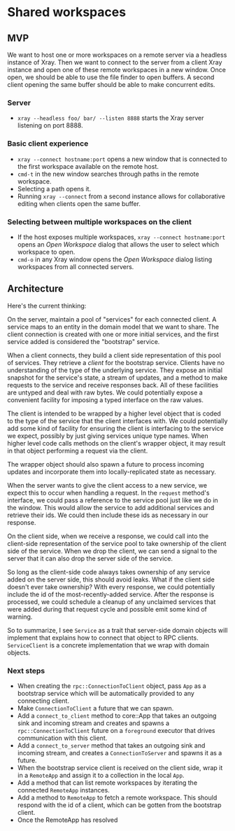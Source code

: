 # Shared workspaces

## MVP

We want to host one or more workspaces on a remote server via a headless instance of Xray. Then we want to connect to the server from a client Xray instance and open one of these remote workspaces in a new window. Once open, we should be able to use the file finder to open buffers. A second client opening the same buffer should be able to make concurrent edits.

### Server

* `xray --headless foo/ bar/ --listen 8888` starts the Xray server listening on port 8888.

### Basic client experience

* `xray --connect hostname:port` opens a new window that is connected to the first workspace available on the remote host.
* `cmd-t` in the new window searches through paths in the remote workspace.
* Selecting a path opens it.
* Running `xray --connect` from a second instance allows for collaborative editing when clients open the same buffer.

### Selecting between multiple workspaces on the client

* If the host exposes multiple workspaces, `xray --connect hostname:port` opens an *Open Workspace* dialog that allows the user to select which workspace to open.
* `cmd-o` in any Xray window opens the *Open Workspace* dialog listing workspaces from all connected servers.

## Architecture

Here's the current thinking:

On the server, maintain a pool of "services" for each connected client. A service maps to an entity in the domain model that we want to share. The client connection is created with one or more initial services, and the first service added is considered the "bootstrap" service.

When a client connects, they build a client side representation of this pool of services. They retrieve a *client* for the bootstrap service. Clients have no understanding of the type of the underlying service. They expose an initial snapshot for the service's state, a stream of updates, and a method to make requests to the service and receive responses back. All of these facilities are untyped and deal with raw bytes. We could potentially expose a convenient facility for imposing a typed interface on the raw values.

The client is intended to be wrapped by a higher level object that is coded to the type of the service that the client interfaces with. We could potentially add some kind of facility for ensuring the client is interfacing to the service we expect, possibly by just giving services unique type names. When higher level code calls methods on the client's wrapper object, it may result in that object performing a request via the client.

The wrapper object should also spawn a future to process incoming updates and incorporate them into locally-replicated state as necessary.

When the server wants to give the client access to a new service, we expect this to occur when handling a request. In the `request` method's interface, we could pass a reference to the service pool just like we do in the window. This would allow the service to add additional services and retrieve their ids. We could then include these ids as necessary in our response.

On the client side, when we receive a response, we could call into the client-side representation of the service pool to take ownership of the client side of the service. When we drop the client, we can send a signal to the server that it can also drop the server side of the service.

So long as the client-side code always takes ownership of any service added on the server side, this should avoid leaks. What if the client side doesn't ever take ownership? With every response, we could potentially include the id of the most-recently-added service. After the response is processed, we could schedule a cleanup of any unclaimed services that were added during that request cycle and possible emit some kind of warning.

So to summarize, I see `Service` as a trait that server-side domain objects will implement that explains how to connect that object to RPC clients. `ServiceClient` is a concrete implementation that we wrap with domain objects.

### Next steps

* When creating the `rpc::ConnectionToClient` object, pass `App` as a bootstrap service which will be automatically provided to any connecting client.
* Make `ConnectionToClient` a future that we can spawn.
* Add a `connect_to_client` method to core::App that takes an outgoing sink and incoming stream and creates and spawns a `rpc::ConnectionToClient` future on a `foreground` executor that drives communication with this client.
* Add a `connect_to_server` method that takes an outgoing sink and incoming stream, and creates a `ConnectionToServer` and spawns it as a future.
* When the bootstrap service client is received on the client side, wrap it in a `RemoteApp` and assign it to a collection in the local `App`.
* Add a method that can list remote workspaces by iterating the connected `RemoteApp` instances.
* Add a method to `RemoteApp` to fetch a remote workspace. This should respond with the id of a client, which can be gotten from the bootstrap client.
* Once the RemoteApp has resolved
